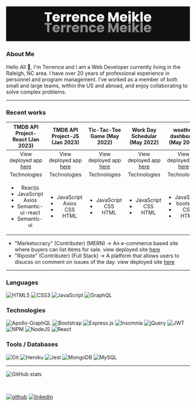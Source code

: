 <!-- ![](https://github.com/Terrence-Me/Terrence-Me/blob/main/banner_new.png)  -->
![](https://github.com/Terrence-Me/Terrence-Me/blob/main/banner1.png)
### About Me
Hello All 👋, I'm Terrence and I am a Web Developer currently living in the Raleigh, NC area. I have over 20 years of professional experience in personnel and program management. I’ve worked as a member of both small and large teams, within the US and abroad, and enjoy collaborating to solve complex problems. 
<hr>



### Recent works
|TMDB API Project-React (Jan 2023) | TMDB API Project-JS (Jan 2023) | Tic-Tac-Toe Game (May 2022) | Work Day Schedular (May 2022) | weather dashboard (May 2022)|       
| :---: | :---: | :---: | :---: | :---: |
|View deployed app [here](https://tmdb-api-project-react.vercel.app/)|View deployed app [here](https://terrence-me.github.io/tmdb_api_project_js/)|View deployed app [here](https://terrence-me.github.io/academind-tic-tac-toe-game/)|View deployed app [here](https://terrence-me.github.io/workday_scheduler/)|View deployed app [here](https://terrence-me.github.io/weather_dashboard_v2/)|
|Technologies|Technologies|Technologies|Technologies|Technologies|
|<ul><li>Reactjs</li><li>JavaScript</li><li>Axios</li><li>Semantic-ui-react</li><li>Semantic-ui</li></ul>|<ul><li>JavaScript</li><li>Axios</li><li>CSS</li><li>HTML</li></ul>|<ul><li>JavaScript</li><li>CSS</li><li>HTML</li></ul>|<ul><li>JavaScript</li><li>CSS</li><li>HTML</li></ul>|<ul><li>JavaScript</li><li>bootstrap</li><li>CSS</li><li>HTML</li></ul>|




- "Marketocracy" (Contributer) (MERN) -> An e-commerce based site where buyers can list items for sale. view deployed site [here](https://marketplace-project3.herokuapp.com/)
- "Riposte" (Contributer) (Full Stack) -> A platform that allows users to disucss on comment on issues of the day. view deployed site [here](https://thawing-fortress-53039.herokuapp.com/register)

<hr>
 

### Languages
![HTML5](https://img.shields.io/badge/html5-%23E34F26.svg?style=for-the-badge&logo=html5&logoColor=white)
![CSS3](https://img.shields.io/badge/css3-%231572B6.svg?style=for-the-badge&logo=css3&logoColor=white)
![JavaScript](https://img.shields.io/badge/javascript-%23323330.svg?style=for-the-badge&logo=javascript&logoColor=%23F7DF1E)
![GraphQL](https://img.shields.io/badge/-GraphQL-E10098?style=for-the-badge&logo=graphql&logoColor=white)

### Technologies
![Apollo-GraphQL](https://img.shields.io/badge/-ApolloGraphQL-311C87?style=for-the-badge&logo=apollo-graphql)
![Bootstrap](https://img.shields.io/badge/bootstrap-%23563D7C.svg?style=for-the-badge&logo=bootstrap&logoColor=white)
![Express.js](https://img.shields.io/badge/express.js-%23404d59.svg?style=for-the-badge&logo=express&logoColor=%2361DAFB)
![Insomnia](https://img.shields.io/badge/Insomnia-black?style=for-the-badge&logo=insomnia&logoColor=5849BE)
![jQuery](https://img.shields.io/badge/jquery-%230769AD.svg?style=for-the-badge&logo=jquery&logoColor=white)
![JWT](https://img.shields.io/badge/JWT-black?style=for-the-badge&logo=JSON%20web%20tokens)
![NPM](https://img.shields.io/badge/NPM-%23000000.svg?style=for-the-badge&logo=npm&logoColor=white)
![NodeJS](https://img.shields.io/badge/node.js-6DA55F?style=for-the-badge&logo=node.js&logoColor=white)
![React](https://img.shields.io/badge/react-%2320232a.svg?style=for-the-badge&logo=react&logoColor=%2361DAFB)

### Tools / Databases 
![Git](https://img.shields.io/badge/git-%23F05033.svg?style=for-the-badge&logo=git&logoColor=white)
![Heroku](https://img.shields.io/badge/heroku-%23430098.svg?style=for-the-badge&logo=heroku&logoColor=white)
![Jest](https://img.shields.io/badge/-jest-%23C21325?style=for-the-badge&logo=jest&logoColor=white)
![MongoDB](https://img.shields.io/badge/MongoDB-%234ea94b.svg?style=for-the-badge&logo=mongodb&logoColor=white)
![MySQL](https://img.shields.io/badge/mysql-%2300f.svg?style=for-the-badge&logo=mysql&logoColor=white)

<hr>
  

![GitHub stats](https://github-readme-stats.vercel.app/api?username=Terrence-Me&show_icons=true&theme=vision-friendly-dark) 
<!-- [![Top Langs](https://github-readme-stats.vercel.app/api/top-langs/?username=Terrence-Me&layout=compact)](https://github.com/anuraghazra/github-readme-stats) -->
<br>

[<img src='https://cdn.jsdelivr.net/npm/simple-icons@3.0.1/icons/github.svg' alt='github' height='40'>](https://github.com/Terrence-Me)  [<img src='https://cdn.jsdelivr.net/npm/simple-icons@3.0.1/icons/linkedin.svg' alt='linkedin' height='40'>](https://www.linkedin.com/in/terrence-meikle/)  



